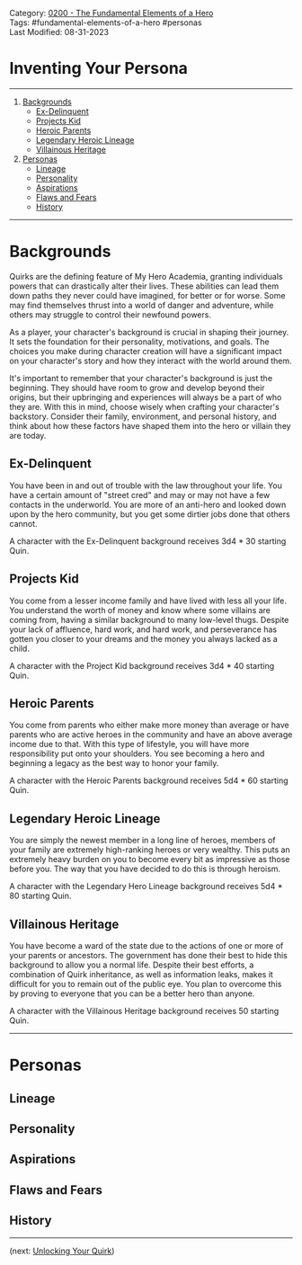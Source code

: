 Category: [0200 - The Fundamental Elements of a Hero](0200%20-%20The%20Fundamental%20Elements%20of%20a%20Hero.md)  
Tags: #fundamental-elements-of-a-hero #personas   
Last Modified: 08-31-2023  
# Inventing Your Persona

****

1. [Backgrounds](Inventing%20Your%20Persona.md#backgrounds)
	- [Ex-Delinquent](Inventing%20Your%20Persona.md#ex-delinquent)
	- [Projects Kid](Inventing%20Your%20Persona.md#projects-kid)
	- [Heroic Parents](Inventing%20Your%20Persona.md#heroic-parents)
	- [Legendary Heroic Lineage](Inventing%20Your%20Persona.md#legendary-heroic-lineage)
	- [Villainous Heritage](Inventing%20Your%20Persona.md#villainous-heritage)
2. [Personas](Inventing%20Your%20Persona.md#personas)
	- [Lineage](Inventing%20Your%20Persona.md#lineage)
	- [Personality](Inventing%20Your%20Persona.md#personality)
	- [Aspirations](Inventing%20Your%20Persona.md#aspirations)
	- [Flaws and Fears](Inventing%20Your%20Persona.md#flaws%20and%20fears)
	- [History](Inventing%20Your%20Persona.md#history)

****

# Backgrounds

Quirks are the defining feature of My Hero Academia, granting individuals powers that can drastically alter their lives. These abilities can lead them down paths they never could have imagined, for better or for worse. Some may find themselves thrust into a world of danger and adventure, while others may struggle to control their newfound powers.

As a player, your character's background is crucial in shaping their journey. It sets the foundation for their personality, motivations, and goals. The choices you make during character creation will have a significant impact on your character's story and how they interact with the world around them.

It's important to remember that your character's background is just the beginning. They should have room to grow and develop beyond their origins, but their upbringing and experiences will always be a part of who they are. With this in mind, choose wisely when crafting your character's backstory. Consider their family, environment, and personal history, and think about how these factors have shaped them into the hero or villain they are today.

## Ex-Delinquent

You have been in and out of trouble with the law throughout your life. You have a certain amount of "street cred" and may or may not have a few contacts in the underworld. You are more of an anti-hero and looked down upon by the hero community, but you get some dirtier jobs done that others cannot.

A character with the Ex-Delinquent background receives 3d4 * 30 starting Quin.

## Projects Kid

You come from a lesser income family and have lived with less all your life. You understand the worth of money and know where some villains are coming from, having a similar background to many low-level thugs. Despite your lack of affluence, hard work, and hard work, and perseverance has gotten you closer to your dreams and the money you always lacked as a child.

A character with the Project Kid background receives 3d4 * 40 starting Quin.

## Heroic Parents

You come from parents who either make more money than average or have parents who are active heroes in the community and have an above average income due to that. With this type of lifestyle, you will have more responsibility put onto your shoulders. You see becoming a hero and beginning a legacy as the best way to honor your family.

A character with the Heroic Parents background receives 5d4 * 60 starting Quin.

## Legendary Heroic Lineage

You are simply the newest member in a long line of heroes, members of your family are extremely high-ranking heroes or very wealthy. This puts an extremely heavy burden on you to become every bit as impressive as those before you. The way that you have decided to do this is through heroism.

A character with the Legendary Hero Lineage background receives 5d4 * 80 starting Quin.

## Villainous Heritage

You have become a ward of the state due to the actions of one or more of your parents or ancestors. The government has done their best to hide this background to allow you a normal life. Despite their best efforts, a combination of Quirk inheritance, as well as information leaks, makes it difficult for you to remain out of the public eye. You plan to overcome this by proving to everyone that you can be a better hero than anyone.

A character with the Villainous Heritage background receives 50 starting Quin.

****
# Personas

## Lineage

## Personality

## Aspirations

## Flaws and Fears

## History

****

(next: [Unlocking Your Quirk](Unlocking%20Your%20Quirk.md))